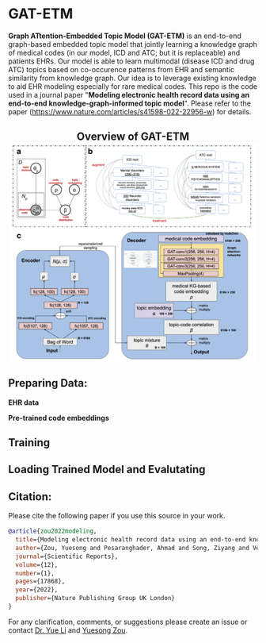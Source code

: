 # GAT-ETM
**Graph ATtention-Embedded Topic Model (GAT-ETM)** is an end-to-end graph-based embedded topic model that jointly learning a knowledge graph of medical codes (in our model, ICD and ATC; but it is replaceable) and patients EHRs. Our model is able to learn multimodal (disease ICD and drug ATC) topics based on co-occurence patterns from EHR and semantic similarity from knowledge graph. Our idea is to leverage existing knowledge to aid EHR modeling especially for rare medical codes. This repo is the code used in a journal paper "**Modeling electronic health record data using an end-to-end knowledge-graph-informed topic model**". Please refer to the paper  (https://www.nature.com/articles/s41598-022-22956-w) for details. 
<h2 align="center">
  Overview of GAT-ETM
  <img align="center"  src="./overview.png" width="900" alt="...">
</h2>

## Preparing Data:
**EHR data**

**Pre-trained code embeddings**

## Training

## Loading Trained Model and Evalutating

## Citation: 
Please cite the following paper if you use this source in your work.
```bibtex
@article{zou2022modeling,
  title={Modeling electronic health record data using an end-to-end knowledge-graph-informed topic model},
  author={Zou, Yuesong and Pesaranghader, Ahmad and Song, Ziyang and Verma, Aman and Buckeridge, David L and Li, Yue},
  journal={Scientific Reports},
  volume={12},
  number={1},
  pages={17868},
  year={2022},
  publisher={Nature Publishing Group UK London}
}
```
For any clarification, comments, or suggestions please create an issue or contact [Dr. Yue Li](https://www.cs.mcgill.ca/~yueli/) and [Yuesong Zou](https://zouyuesong.github.io/).
